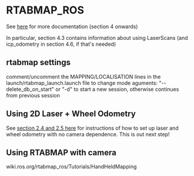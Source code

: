 # RTABMAP_ROS
See [here](wiki.ros.org/rtabmap_ros) for more documentation (section 4 onwards)

In particular, section 4.3 contains information about using LaserScans (and icp_odometry in section 4.6, if that's needed)

## rtabmap settings

comment/uncomment the MAPPING/LOCALISATION lines in the launch/rtabmap_launch.launch file to change mode
aguments:
	"--delete_db_on_start" or "-d" to start a new session, otherwise continues from previous session

## Using 2D Laser + Wheel Odometry
See [section 2.4 and 2.5 here](wiki.ros.org/rtabmap_ros/Tutorials/SetupOnYourRobot#A2D_laser_only) for instructions of how to set up laser and wheel odometry with no camera dependence. This is out next step!

## Using RTABMAP with camera
wiki.ros.org/rtabmap_ros/Tutorials/HandHeldMapping
